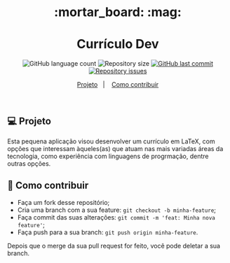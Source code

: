 <h1 align="center">
    :mortar_board: :mag:
</h1>

<h1 align="center">
  Currículo Dev
</h1>
<p align="center">
  <img alt="GitHub language count" src="https://img.shields.io/github/languages/count/franklinthony/curriculo-dev-template">

  <img alt="Repository size" src="https://img.shields.io/github/repo-size/franklinthony/curriculo-dev-template">
  
  <a href="https://github.com/franklinthony/curriculo-dev-template/commits/master">
    <img alt="GitHub last commit" src="https://img.shields.io/github/last-commit/franklinthony/curriculo-dev-template">
  </a>

  <a href="https://github.com/franklinthony/curriculo-dev-template/issues">
    <img alt="Repository issues" src="https://img.shields.io/github/issues/franklinthony/curriculo-dev-template">
  </a>
</p>

<p align="center">
  <a href="#-projeto">Projeto</a>&nbsp;&nbsp;&nbsp;|&nbsp;&nbsp;&nbsp;
  <a href="#-como-contribuir">Como contribuir</a>
</p>

<br>

## 💻 Projeto

Esta pequena aplicação visou desenvolver um currículo em LaTeX, com opções que interessam àqueles(as) que atuam nas mais variadas áreas da tecnologia, como experiência com linguagens de progrmação, dentre outras opções. 

## 🤔 Como contribuir

- Faça um fork desse repositório;
- Cria uma branch com a sua feature: `git checkout -b minha-feature`;
- Faça commit das suas alterações: `git commit -m 'feat: Minha nova feature'`;
- Faça push para a sua branch: `git push origin minha-feature`.

Depois que o merge da sua pull request for feito, você pode deletar a sua branch.
